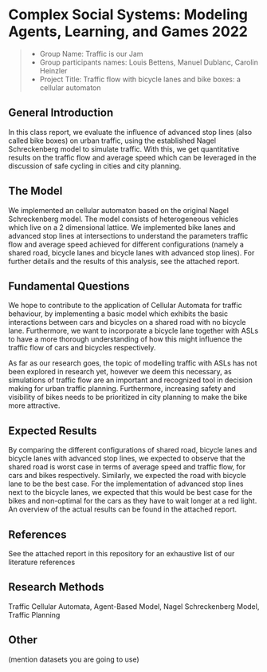 # Complex Social Systems: Modeling Agents, Learning, and Games 2022

> * Group Name: Traffic is our Jam
> * Group participants names: Louis Bettens, Manuel Dublanc, Carolin Heinzler
> * Project Title: Traffic flow with bicycle lanes and bike boxes: a cellular automaton

## General Introduction

In this class report, we evaluate the influence of advanced stop lines (also called bike boxes) 
on urban traffic, using the established Nagel Schreckenberg model to simulate traffic. With this, 
we get quantitative results on the traffic flow and average speed which can be leveraged in the 
discussion of safe cycling in cities and city planning. 

## The Model

We implemented an cellular automaton based on the original Nagel Schreckenberg model. The model 
consists of heterogeneous vehicles which live on a 2 dimensional lattice. We implemented bike lanes
and advanced stop lines at intersections to understand the parameters traffic flow and average
speed achieved for different configurations (namely a shared road, bicycle lanes and bicycle lanes
with advanced stop lines). For further details and the results of this analysis, see the attached
report.


## Fundamental Questions

We hope to contribute to the application of Cellular Automata for traffic behaviour, 
by implementing a basic model which exhibits the basic interactions between cars and bicycles 
on a shared road with no bicycle lane. Furthermore, we want to incorporate a bicycle lane 
together with ASLs to have a more thorough understanding of how this might influence the traffic 
flow of cars and bicycles respectively.

As far as our research goes, the topic of modelling traffic with ASLs has not been explored in 
research yet, however we deem this necessary, as simulations of traffic flow are an important 
and recognized tool in decision making for urban traffic planning. Furthermore, increasing safety 
and visibility of bikes needs to be prioritized in city planning to make the bike more attractive.

## Expected Results

By comparing the different configurations of shared road, bicycle lanes and bicycle lanes
with advanced stop lines, we expected to observe that the shared road is worst case in terms of
average speed and traffic flow, for cars and bikes respectively. Similarly, we expected the road 
with bicycle lane to be the best case. For the implementation of advanced stop lines next to the 
bicycle lanes, we expected that this would be best case for the bikes and non-optimal for the cars
as they have to wait longer at a red light. An overview of the actual results can be found in the
attached report. 

## References 

See the attached report in this repository for an exhaustive list of our literature references


## Research Methods

Traffic Cellular Automata, Agent-Based Model, Nagel Schreckenberg Model, Traffic Planning

## Other

(mention datasets you are going to use)
